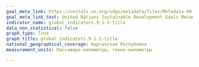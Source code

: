 ```yaml
---
goal_meta_link: https://unstats.un.org/sdgs/metadata/files/Metadata-09-01-02.pdf
goal_meta_link_text: United Nations Sustainable Development Goals Metadata (PDF 375 KB)
indicator_name: global_indicators.9-1-2-title
data_non_statistical: false
graph_type: line
graph_title: global_indicators.9-1-2-title
national_geographical_coverage: Кыргызская Республика
measurement_units: Пассажиро-километры, тонно-километры

---
```


